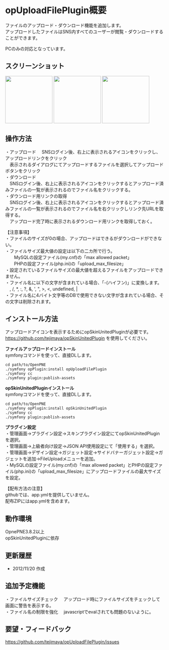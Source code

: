 opUploadFilePlugin概要
======================
ファイルのアップロード・ダウンロード機能を追加します。  
アップロードしたファイルはSNS内すべてのユーザーが閲覧・ダウンロードすることができます。  

PCのみの対応となっています。  


スクリーンショット
------
<a href="http://tejimaya.github.com/opUploadFilePlugin/images/fup_01.png" target=brank>
<img src="http://tejimaya.github.com/opUploadFilePlugin/images/fup_01.png" height=150/></a>
<a href="http://tejimaya.github.com/opUploadFilePlugin/images/fup_02.png" target=brank>
<img src="http://tejimaya.github.com/opUploadFilePlugin/images/fup_02.png" height=150/></a>
<a href="http://tejimaya.github.com/opUploadFilePlugin/images/fup_03.png" target=brank>
<img src="http://tejimaya.github.com/opUploadFilePlugin/images/fup_03.png" height=150/></a>


操作方法
----------------
・アップロード
　SNSログイン後、右上に表示されるアイコンをクリックし、アップロードリンクをクリック  
　表示されるダイアログにてアップロードするファイルを選択してアップロードボタンをクリック  
・ダウンロード  
　SNSログイン後、右上に表示されるアイコンをクリックするとアップロード済みファイルの一覧が表示されるのでファイル名をクリックする。  
・ダウンロード用リンクの取得  
　SNSログイン後、右上に表示されるアイコンをクリックするとアップロード済みファイルの一覧が表示されるのでファイル名を右クリックしリンク先URLを取得する。  
　アップロード完了時に表示されるダウンロード用リンクを取得しておく。  

【注意事項】  
・ファイルのサイズが0の場合、アップロードはできるがダウンロードができない。  
・ファイルサイズ最大値の設定は以下の二カ所で行う。  
　　MySQLの設定ファイル(my.cnf)の「max allowed packet」  
　　PHPの設定ファイル(php.ini)の「upload_max_filesize」  
・設定されているファイルサイズの最大値を超えるファイルをアップロードできません。  
・ファイル名に以下の文字が含まれている場合、「-(ハイフン)」に変換します。  
　\, /, *, :, ?, &, ', ", >, <, undefined, |  
・ファイル名に4バイト文字等のDBで使用できない文字が含まれている場合、その文字は削除されます。  


インストール方法
----------------
アップロードアイコンを表示するためにopSkinUnitedPluginが必要です。  
https://github.com/tejimaya/opSkinUnitedPlugin を使用してください。  

**ファイルアップロードインストール**  
symfonyコマンドを使って、直接DLします。  

    cd path/to/OpenPNE
    ./symfony opPlugin:install opUploadFilePlugin
    ./symfony cc
    ./symfony plugin:publish-assets

**opSkinUnitedPluginインストール**  
symfonyコマンドを使って、直接DLします。   

    cd path/to/OpenPNE
    ./symfony opPlugin:install opSkinUnitedPlugin
    ./symfony cc
    ./symfony plugin:publish-assets

**プラグイン設定**  
・管理画面->プラグイン設定->スキンプラグイン設定にてopSkinUnitedPluginを選択。  
・管理画面->上級者向け設定->JSON API使用設定にて「使用する」を選択。  
・管理画面->デザイン設定->ガジェット設定->サイドバナーガジェット設定->ガジェットを追加->FileUploadメニューを追加。  
・MySQLの設定ファイル(my.cnf)の「max allowed packet」とPHPの設定ファイル(php.ini)の「upload_max_filesize」にアップロードファイルの最大サイズを設定。  

【配布方法の注意】  
githubでは、app.ymlを提供していません。  
配布ZIPにはapp.ymlを含めます。 

動作環境
--------
OpnePNE3.8.2以上  
opSkinUnitedPluginに依存  


更新履歴
--------

 * 2012/11/20 作成  


追加予定機能
----------
 ・ファイルサイズチェック 　アップロード時にファイルサイズをチェックして画面に警告を表示する。  
 ・ファイル名の制限を強化 　javascriptでevalされても問題のないように。  


要望・フィードバック
----------

https://github.com/tejimaya/opUploadFilePlugin/issues